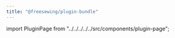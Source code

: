 ```yaml
---
title: "@freesewing/plugin-bundle"
---
```


import PluginPage from "../../../../../src/components/plugin-page";

<PluginPage plugin="bundle" />
